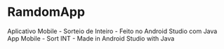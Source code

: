 # RamdomApp
 Aplicativo Mobile - Sorteio de Inteiro - Feito no Android Studio com Java
 App Mobile - Sort INT - Made in Android Studio with Java 
